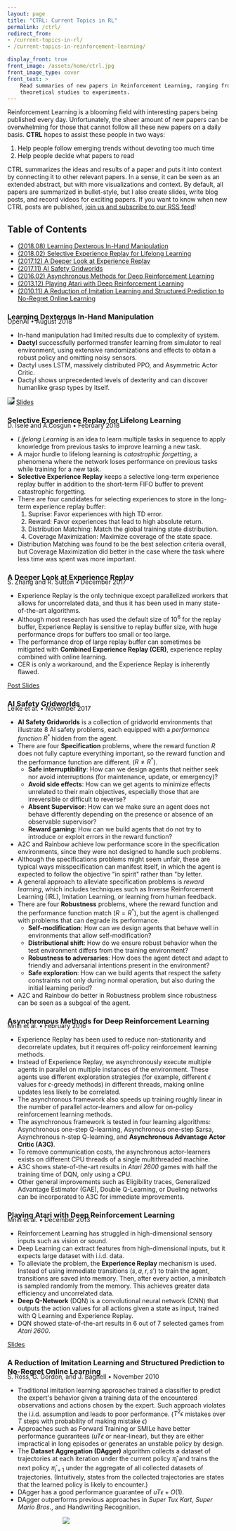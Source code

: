 ```yaml
---
layout: page
title: "CTRL: Current Topics in RL"
permalink: /ctrl/
redirect_from: 
- /current-topics-in-rl/
- /current-topics-in-reinforcement-learning/

display_front: true
front_image: /assets/home/ctrl.jpg
front_image_type: cover
front_text: >
    Read summaries of new papers in Reinforcement Learning, ranging from
    theoretical studies to experiments.
---
```


Reinforcement Learning is a blooming field with interesting papers being published every day. Unfortunately, the sheer amount of new papers can be overwhelming for those that cannot follow all these new papers on a daily basis. **CTRL** hopes to assist these people in two ways:

1. Help people follow emerging trends without devoting too much time
2. Help people decide what papers to read

CTRL summarizes the ideas and results of a paper and puts it into context by connecting it to other relevant papers. In a sense, it can be seen as an extended abstract, but with more visualizations and context. By default, all papers are summarized in bullet-style, but I also create slides, write blog posts, and record videos for exciting papers. If you want to know when new CTRL posts are published, [join us and subscribe to our RSS feed](/feed.xml)!

## Table of Contents

 * [(2018.08) Learning Dexterous In-Hand Manipulation](#learning-dexterous-in-hand-manipulation)
 * [(2018.02) Selective Experience Replay for Lifelong Learning](#selective-experience-replay-for-lifelong-learning)
 * [(2017.12) A Deeper Look at Experience Replay](#a-deeper-look-at-experience-replay)
 * [(2017.11) AI Safety Gridworlds](#ai-safety-gridworlds)
 * [(2016.02) Asynchronous Methods for Deep Reinforcement Learning](#asynchronous-methods-for-deep-reinforcement-learning)
 * [(2013.12) Playing Atari with Deep Reinforcement Learning](#playing-atari-with-deep-reinforcement-learning)
 * [(2010.11) A Reduction of Imitation Learning and Structured Prediction to No-Regret Online Learning](#a-reduction-of-imitation-learning-and-structured-prediction-to-no-regret-online-learning)

### Learning Dexterous In-Hand Manipulation

<p style="margin-top: -24px;">OpenAI • August 2018</p>

 - In-hand manipulation had limited results due to complexity of system.
 - **Dactyl** successfully performed transfer learning from simulator to real environment, using extensive randomizations and effects to obtain a robust policy and omitting noisy sensors.
 - Dactyl uses LSTM, massively distributed PPO, and Asymmetric Actor Critic.
 - Dactyl shows unprecedented levels of dexterity and can discover humanlike grasp types by itself.

<img style="background-color: black;" src='{{ "/assets/_pages/ctrl/learning-dexterous-in-hand-manipulation.png" | absolute_url }}'/>

<a class="mdl-button mdl-js-button mdl-button--raised mdl-js-ripple-effect mdl-button--colored" href="/slides/paper/learning_dexterous_in_hand_manipulation.pdf">
Slides
</a>

### Selective Experience Replay for Lifelong Learning

<p style="margin-top: -24px;">D. Isele and A.Cosgun • February 2018</p>

 - *Lifelong Learning* is an idea to learn multiple tasks in sequence to apply knowledge from previous tasks to improve learning a new task.
 - A major hurdle to lifelong learning is *catastrophic forgetting*, a phenomena where the network loses performance on previous tasks while training for a new task.
 - **Selective Experience Replay** keeps a selective long-term experience replay buffer in addition to the short-term FIFO buffer to prevent catastrophic forgetting.
 - There are four candidates for selecting experiences to store in the long-term experience replay buffer:
    1. Suprise: Favor experiences with high TD error.
    2. Reward: Favor experiences that lead to high absolute return.
    3. Distribution Matching: Match the global training state distribution.
    4. Coverage Maximization: Maximize coverage of the state space.
 - Distribution Matching was found to be the best selection criteria overall, but Coverage Maximization did better in the case where the task where less time was spent was more important.

### A Deeper Look at Experience Replay

<p style="margin-top: -24px;">S. Zhang and R. Sutton • December 2017</p>

 - Experience Replay is the only technique except parallelized workers that allows for uncorrelated data, and thus it has been used in many state-of-the-art algorithms.
 - Although most research has used the default size of $10^6$ for the replay buffer, Experience Replay is sensitive to replay buffer size, with huge performance drops for buffers too small or too large.
 - The performance drop of large replay buffer can sometimes be mitigated with **Combined Experience Replay (CER)**, experience replay combined with online learning.
 - CER is only a workaround, and the Experience Replay is inherently flawed.

<a class="mdl-button mdl-js-button mdl-button--raised mdl-js-ripple-effect mdl-button--colored" href="/ctrl/a-deeper-look-at-experience-replay/">
Post
</a>
<a class="mdl-button mdl-js-button mdl-button--raised mdl-js-ripple-effect mdl-button--colored" href="/slides/paper/a_deeper_look_at_experience_replay.pdf">
Slides
</a>

### AI Safety Gridworlds

<p style="margin-top: -24px;">Leike et al. • November 2017</p>

 - **AI Safety Gridworlds** is a collection of gridworld environments that illustrate 8 AI safety problems, each equipped with a *performance function* $R^*$ hidden from the agent.
 - There are four **Specification** problems, where the reward function $R$ does not fully capture everything important, so the reward function and the performance function are different. ($R \neq R^*$).
    - **Safe interruptibility**: How can we design agents that neither seek nor avoid interruptions (for maintenance, update, or emergency)?
    - **Avoid side effects**: How can we get agents to minimize effects unrelated to their main objectives, especially those that are irreversible or difficult to reverse?
    - **Absent Supervisor**: How can we make sure an agent does not behave differently depending on the presence or absence of an observable supervisor?
    - **Reward gaming**: How can we build agents that do not try to introduce or exploit errors in the reward function?
 - A2C and Rainbow achieve low performance score in the specification environments, since they were not designed to handle such problems.
 - Although the specifications problems might seem unfair, these are typical ways misspecification can manifest itself, in which the agent is expected to follow the objective "in spirit" rather than "by letter.
 - A general approach to alleviate specification problems is *reward learning*, which includes techniques such as Inverse Reinforcement Learning (IRL), Imitation Learning, or learning from human feedback.
 - There are four **Robustness** problems, where the reward function and the performance function match ($R=R^*$), but the agent is challenged with problems that can degrade its performance.
    - **Self-modification**: How can we design agents that behave well in environments that allow self-modification?
    - **Distributional shift**: How do we ensure robust behavior when the test environment differs from the training environment?
    - **Robustness to adversaries**: How does the agent detect and adapt to friendly and adversarial intentions present in the environment?
    - **Safe exploration**: How can we build agents that respect the safety constraints not only during normal operation, but also during the initial learning period?
 - A2C and Rainbow do better in Robustness problem since robustness can be seen as a subgoal of the agent.

### Asynchronous Methods for Deep Reinforcement Learning

<p style="margin-top: -24px;">Mnih et al. • February 2016</p>

 - Experience Replay has been used to reduce non-stationarity and decorrelate updates, but it requires off-policy reinforcement learning methods.
 - Instead of Experience Replay, we asynchronously execute multiple agents in parallel on multiple instances of the environment. These agents use different exploration strategies (for example, different $\epsilon$ values for $\epsilon$-greedy methods) in different threads, making online updates less likely to be correlated.
 - The asynchronous framework also speeds up training roughly linear in the number of parallel actor-learners and allow for on-policy reinforcement learning methods.
 - The asynchronous framework is tested in four learning algorithms: Asynchronous one-step Q-learning, Asynchronous one-step Sarsa, Asynchronous n-step Q-learning, and **Asynchronous Advantage Actor Critic (A3C)**.
 - To remove communication costs, the asynchronous actor-learners exists on different CPU threads of a single multithreaded machine.
 - A3C shows state-of-the-art results in *Atari 2600* games with half the training time of DQN, only using a CPU.
 - Other general improvements such as Eligibility traces, Generalized Advantage Estimator (GAE), Double Q-Learning, or Dueling networks can be incorporated to A3C for immediate improvements.

### Playing Atari with Deep Reinforcement Learning

<p style="margin-top: -24px;">Mnih et al. • December 2013</p>

 * Reinforcement Learning has struggled in high-dimensional sensory inputs such as vision or sound.
 * Deep Learning can extract features from high-dimensional inputs, but it expects large dataset with i.i.d. data.
 * To alleviate the problem, the **Experience Replay** mechanism is used. Instead of using immediate transitions $(s, a, r, s')$ to train the agent, transitions are saved into memory. Then, after every action, a minibatch is sampled randomly from the memory. This achieves greater data efficiency and uncorrelated data.
 * **Deep Q-Network** (DQN) is a convolutional neural network (CNN) that outputs the action values for all actions given a state as input, trained with Q Learning and Experience Replay.
 * DQN showed state-of-the-art results in 6 out of 7 selected games from *Atari 2600*.

<a class="mdl-button mdl-js-button mdl-button--raised mdl-js-ripple-effect mdl-button--colored" href="/slides/paper/playing_atari_with_deep_reinforcement_learning.pdf">
Slides
</a>

### A Reduction of Imitation Learning and Structured Prediction to No-Regret Online Learning

<p style="margin-top: -24px;">S. Ross, G. Gordon, and J. Bagnell • November 2010</p>

 - Traditional imitation learning approaches trained a classifier to predict the expert's behavior given a training data of the encountered observations and actions chosen by the expert. Such approach violates the i.i.d. assumption and leads to poor performance. ($T^2\epsilon$ mistakes over $T$ steps with probability of making mistake $\epsilon$)
 - Approaches such as Forward Training or SMILe have better performance guarantees ($uT\epsilon$ or near-linear), but they are either impractical in long episodes or generates an unstable policy by design.
 - The **Dataset Aggregation (DAgger)** algorithm collects a dataset of trajectories at each iteration under the current policy $\hat{\pi}_ i$ and trains the next policy $\hat{\pi}_{i+1}$ under the aggregate of all collected datasets of trajectories. (Intuitively, states from the collected trajectories are states that the learned policy is likely to encounter.)
 - DAgger has a good performance guarantee of $uT\epsilon + O(1)$.
 - DAgger outperforms previous approaches in *Super Tux Kart*, *Super Mario Bros.*, and Handwriting Recognition.

<div style="margin: 0 auto; width: 50%;">
<img src='{{ "/assets/_pages/ctrl/a-reduction-of-imitation-learning-and-structured-prediction-to-no-regret-online-learning.png" | absolute_url }}'/>
</div>
